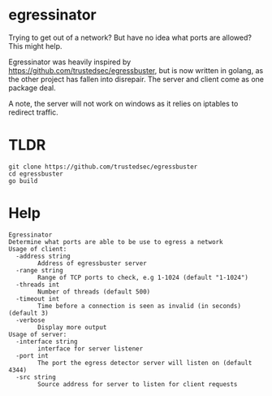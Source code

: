 # egressinator
Trying to get out of a network? But have no idea what ports are allowed?
This might help. 

Egressinator was heavily inspired by https://github.com/trustedsec/egressbuster, but is now written in golang, as the other project has fallen into disrepair. 
The server and client come as one package deal. 


A note, the server will not work on windows as it relies on iptables to redirect traffic.

# TLDR
```
git clone https://github.com/trustedsec/egressbuster
cd egressbuster
go build
```

# Help
```
Egressinator
Determine what ports are able to be use to egress a network
Usage of client:
  -address string
        Address of egressbuster server
  -range string
        Range of TCP ports to check, e.g 1-1024 (default "1-1024")
  -threads int
        Number of threads (default 500)
  -timeout int
        Time before a connection is seen as invalid (in seconds) (default 3)
  -verbose
        Display more output
Usage of server:
  -interface string
        interface for server listener
  -port int
        The port the egress detector server will listen on (default 4344)
  -src string
        Source address for server to listen for client requests
```